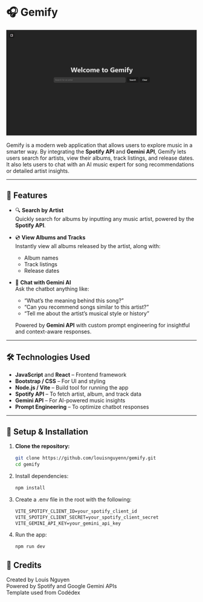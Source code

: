 # 🎧 Gemify

<img alt="Gemify Home Page" src="public/gemify-home.png">

Gemify is a modern web application that allows users to explore music in a smarter way. By integrating the **Spotify API** and **Gemini API**, Gemify lets users search for artists, view their albums, track listings, and release dates. It also lets users to chat with an AI music expert for song recommendations or detailed artist insights.

---

## 🚀 Features

- 🔍 **Search by Artist**  
  Quickly search for albums by inputting any music artist, powered by the **Spotify API**.

- 💿 **View Albums and Tracks**  
  Instantly view all albums released by the artist, along with:
  - Album names  
  - Track listings  
  - Release dates

- 🤖 **Chat with Gemini AI**  
  Ask the chatbot anything like:
  - “What’s the meaning behind this song?”  
  - “Can you recommend songs similar to this artist?”  
  - “Tell me about the artist’s musical style or history”

  Powered by **Gemini API** with custom prompt engineering for insightful and context-aware responses.

---

## 🛠️ Technologies Used

- **JavaScript** and **React** – Frontend framework   
- **Bootstrap / CSS** – For UI and styling
- **Node.js / Vite** – Build tool for running the app
- **Spotify API** – To fetch artist, album, and track data  
- **Gemini API** – For AI-powered music insights 
- **Prompt Engineering** – To optimize chatbot responses

---

## 🔑 Setup & Installation

1. **Clone the repository:**
   ```bash
   git clone https://github.com/louisnguyenn/gemify.git
   cd gemify
   
2. Install dependencies:
   ```bash
   npm install
   
4. Create a .env file in the root with the following:
   ```.env
   VITE_SPOTIFY_CLIENT_ID=your_spotify_client_id
   VITE_SPOTIFY_CLIENT_SECRET=your_spotify_client_secret
   VITE_GEMINI_API_KEY=your_gemini_api_key

5. Run the app:
   ```bash
   npm run dev

## 🙌 Credits
Created by Louis Nguyen  
Powered by Spotify and Google Gemini APIs  
Template used from Codédex

